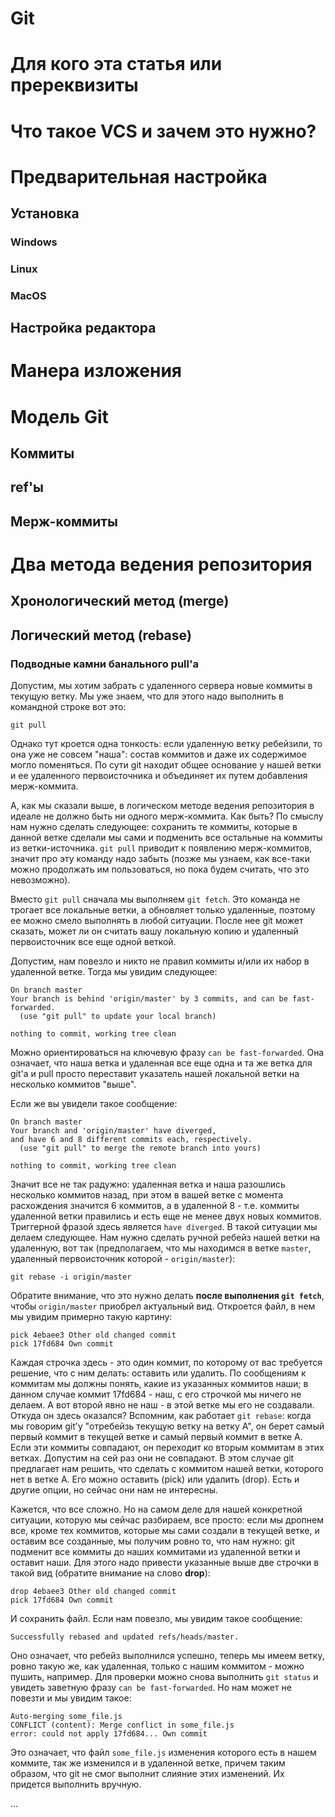 # Git

# Для кого эта статья или пререквизиты

# Что такое VCS и зачем это нужно?

# Предварительная настройка

## Установка

### Windows

### Linux

### MacOS

## Настройка редактора

# Манера изложения

# Модель Git

## Коммиты

## ref'ы

## Мерж-коммиты

# Два метода ведения репозитория

## Хронологический метод (merge)

## Логический метод (rebase)

### Подводные камни банального pull'а

Допустим, мы хотим забрать с удаленного сервера новые коммиты в текущую ветку. Мы уже знаем, что для
этого надо выполнить в командной строке вот это:

```
git pull
```

Однако тут кроется одна тонкость: если удаленную ветку ребейзили, то она уже не совсем "наша": 
состав коммитов и даже их содержимое могло поменяться. По сути git находит общее основание у нашей
ветки и ее удаленного первоисточника и объединяет их путем добавления мерж-коммита.

А, как мы сказали выше, в логическом методе ведения репозитория в идеале не должно быть ни одного
мерж-коммита. Как быть? По смыслу нам нужно сделать следующее: сохранить те коммиты, которые в
данной ветке сделали мы сами и подменить все остальные на коммиты из ветки-источника. `git pull`
приводит к появлению мерж-коммитов, значит про эту команду надо забыть (позже мы узнаем, как 
все-таки можно продолжать им пользоваться, но пока будем считать, что это невозможно).

Вместо `git pull` сначала мы выполняем `git fetch`. Это команда не трогает все локальные ветки, а
обновляет только удаленные, поэтому ее можно смело выполнять в любой ситуации. После нее git может
сказать, может ли он считать вашу локальную копию и удаленный первоисточник все еще одной веткой.

Допустим, нам повезло и никто не правил коммиты и/или их набор в удаленной ветке. Тогда мы увидим
следующее:

```
On branch master
Your branch is behind 'origin/master' by 3 commits, and can be fast-forwarded.
  (use "git pull" to update your local branch)

nothing to commit, working tree clean
```

Можно ориентироваться на ключевую фразу `can be fast-forwarded`. Она означает, что наша ветка и
удаленная все еще одна и та же ветка для git'а и pull просто переставит указатель нашей локальной
ветки на несколько коммитов "выше".

Если же вы увидели такое сообщение:

```
On branch master
Your branch and 'origin/master' have diverged,
and have 6 and 8 different commits each, respectively.
  (use "git pull" to merge the remote branch into yours)

nothing to commit, working tree clean
```

Значит все не так радужно: удаленная ветка и наша разошлись несколько коммитов назад, при этом в
вашей ветке с момента расхождения значится 6 коммитов, а в удаленной 8 - т.е. коммиты удаленной
ветки правились и есть еще не менее двух новых коммитов. Триггерной фразой здесь является `have
diverged`. В такой ситуации мы делаем следующее. Нам
нужно сделать ручной ребейз нашей ветки на удаленную, вот так (предполагаем, что мы находимся в
ветке `master`, удаленный первоисточник которой - `origin/master`):

```
git rebase -i origin/master
```

Обратите внимание, что это нужно делать **после выполнения `git fetch`**, чтобы `origin/master` 
приобрел актуальный вид. Откроется файл, в нем мы увидим примерно такую картину:

```
pick 4ebaee3 Other old changed commit
pick 17fd684 Own commit
```

Каждая строчка здесь - это один коммит, по которому от вас требуется решение, что с ним делать:
оставить или удалить. По сообщениям к коммитам мы должны понять, какие из указанных коммитов наши;
в данном случае коммит 17fd684 - наш, с его строчкой мы ничего не делаем. А вот второй явно не наш -
в этой ветке мы его не создавали. Откуда он здесь оказался? Вспомним, как работает `git rebase`:
когда мы говорим git'у "отребейзь текущую ветку на ветку A", он берет самый первый коммит в текущей 
ветке и самый первый коммит в ветке А. Если эти коммиты совпадают, он переходит ко вторым коммитам в
этих ветках. Допустим на сей раз они не совпадают. В этом случае git предлагает нам решить, что 
сделать с коммитом нашей ветки, которого нет в ветке A. Его можно оставить (pick) или
удалить (drop). Есть и другие опции, но сейчас они нам не интересны.

Кажется, что все сложно. Но на самом деле для нашей конкретной ситуации, которую мы сейчас 
разбираем, все просто: если мы дропнем все, кроме тех коммитов, которые мы сами создали в текущей
ветке, и оставим все созданные, мы получим ровно то, что нам нужно: git подменит все коммиты до
наших коммитами из удаленной ветки и оставит наши. Для этого надо привести указанные выше две 
строчки в такой вид (обратите внимание на слово **drop**):

```
drop 4ebaee3 Other old changed commit
pick 17fd684 Own commit
```

И сохранить файл. Если нам повезло, мы увидим такое сообщение:

```
Successfully rebased and updated refs/heads/master.
```

Оно означает, что ребейз выполнился успешно, теперь мы имеем ветку, ровно такую же, как удаленная,
только с нашим коммитом - можно пушить, например. Для проверки можно снова выполнить `git status`
и увидеть заветную фразу `can be fast-forwarded`. Но нам может не повезти и мы увидим такое:

```
Auto-merging some_file.js
CONFLICT (content): Merge conflict in some_file.js
error: could not apply 17fd684... Own commit
```

Это означает, что файл `some_file.js` изменения которого есть в нашем коммите, так же изменился и
в удаленной ветке, причем таким образом, что git не смог выполнит слияние этих изменений. Их 
придется выполнить вручную.

...
